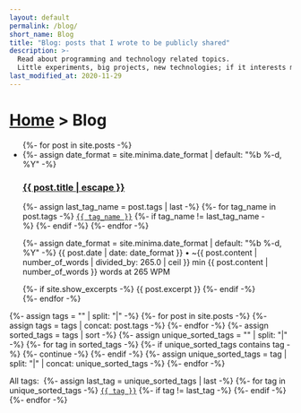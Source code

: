```yaml
---
layout: default
permalink: /blog/
short_name: Blog
title: "Blog: posts that I wrote to be publicly shared"
description: >-
  Read about programming and technology related topics.
  Little experiments, big projects, new technologies; if it interests me I will write about it.
last_modified_at: 2020-11-29
---
```


<h1>
    <a href="{% link _pages/index.md %}">Home</a>
    >
    Blog
</h1>

<ul class="post-list">
    {%- for post in site.posts -%}
    <li>
        {%- assign date_format = site.minima.date_format | default: "%b %-d, %Y" -%}
        <!-- Post title -->
        <h3>
            <a class="post-link" href="{{ post.url | relative_url }}">
                {{ post.title | escape }}
            </a>
        </h3>
        <!-- Tags -->
        <div>
            {%- assign last_tag_name = post.tags | last -%}
            {%- for tag_name in post.tags -%}
            <a href="/tags/{{ tag_name }}/"><code class="highligher-rouge">{{ tag_name }}</code></a>
            {%-  if tag_name != last_tag_name -%}&nbsp;{%- endif -%}
            {%- endfor -%}
        </div>
        <!-- Post meta -->
        <p class="post-meta">
            <time class="dt-published" datetime="{{ post.date | date_to_xmlschema }}" itemprop="datePublished">
                {%- assign date_format = site.minima.date_format | default: "%b %-d, %Y" -%}
                {{ post.date | date: date_format }}
            </time>
            •
            <span class="has-tooltip">
                <span>~{{ post.content | number_of_words | divided_by: 265.0 | ceil }} min</span>
                <span class="tooltip-text-right tooltip-text-medium">{{ post.content | number_of_words }} words at 265 WPM</span>
            </span>
        </p>
        <!-- Post description -->
        {%- if site.show_excerpts -%}
        {{ post.excerpt }}
        {%- endif -%}
    </li>
    {%- endfor -%}
</ul>

{%- assign tags = "" | split: "|" -%}
{%- for post in site.posts -%}
{%-   assign tags = tags | concat: post.tags -%}
{%- endfor -%}
{%- assign sorted_tags = tags | sort -%}
{%- assign unique_sorted_tags = "" | split: "|" -%}
{%- for tag in sorted_tags -%}
{%-   if unique_sorted_tags contains tag -%}
{%-     continue -%}
{%-   endif -%}
{%-   assign unique_sorted_tags = tag | split: "|" | concat: unique_sorted_tags -%}
{%- endfor -%}

<p>
    All tags:&nbsp;
    {%- assign last_tag = unique_sorted_tags | last -%}
    {%- for tag in unique_sorted_tags -%}
    <!-- Can't use link since it doesn't take parameters as of jekyll 3 -->
    <a href="/tags/{{ tag }}/"><code class="highligher-rouge">{{ tag }}</code></a>
    {%-  if tag != last_tag -%}&nbsp;{%- endif -%}
    {%- endfor -%}
</p>
